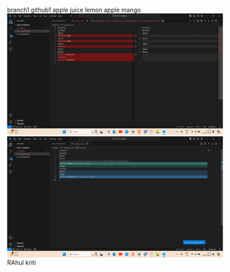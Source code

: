 branch1
github1
apple
juice
lemon
apple
mango
![alt text](image.png)![alt text](<Screenshot 2024-03-24 233111.png>)
RAhul
kriti 